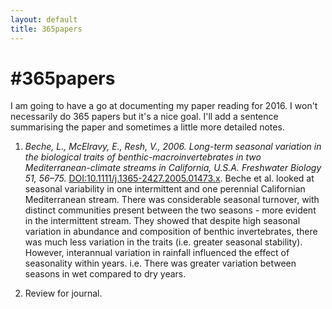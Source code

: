 ```yaml
---
layout: default
title: 365papers
---
```



# \#365papers

I am going to have a go at documenting my paper reading for 2016. I won't necessarily do 365 papers but it's a nice goal. I'll add a sentence summarising the paper and sometimes a little more detailed notes.  

1. *Beche, L., McElravy, E., Resh, V., 2006. Long-term seasonal variation in the biological traits of benthic-macroinvertebrates in two Mediterranean-climate streams in California, U.S.A. Freshwater Biology 51, 56–75.* [DOI:10.1111/j.1365-2427.2005.01473.x](http://dx.doi.org/10.1111/j.1365-2427.2005.01473.x). Beche et al. looked at seasonal variability in one intermittent and one perennial Californian Mediterranean stream. There was considerable seasonal turnover, with distinct communities present between the two seasons - more evident in the intermittent stream. They showed that despite high seasonal variation in abundance and composition of benthic invertebrates, there was much less variation in the traits (i.e. greater seasonal stability). However, interannual variation in rainfall influenced the effect of seasonality within years. i.e. There was greater variation between seasons in wet compared to dry years.

2. Review for journal.
